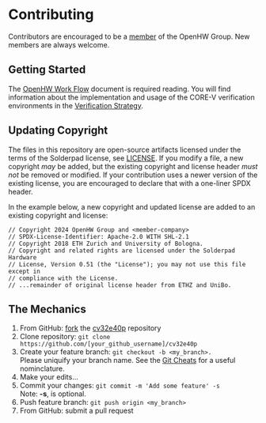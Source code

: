 # Contributing
Contributors are encouraged to be a [member](https://www.openhwgroup.org/membership/) of the
OpenHW Group.  New members are always welcome.

## Getting Started
The [OpenHW Work Flow](https://github.com/openhwgroup/TGs/verification-task-group/documents/presentations/OpenHWGroup_WorkFlow.pdf) document
is required reading.  You will find information about the implementation and usage of the CORE-V verification environments
in the [Verification Strategy](https://docs.openhwgroup.org/projects/core-v-verif/en/latest/intro.html).

## Updating Copyright
The files in this repository are open-source artifacts licensed under the terms of the Solderpad license, see [LICENSE](LICENSE).
If you modify a file, a new copyright _may_ be added, but the existing copyright and license header _must not_ be removed or modified.
If your contribution uses a newer version of the existing license, you are encouraged to declare that with a one-liner SPDX header.

In the example below, a new copyright and updated license are added to an existing copyright and license:
```
// Copyright 2024 OpenHW Group and <member-company>
// SPDX-License-Identifier: Apache-2.0 WITH SHL-2.1
// Copyright 2018 ETH Zurich and University of Bologna.
// Copyright and related rights are licensed under the Solderpad Hardware
// License, Version 0.51 (the "License"); you may not use this file except in
// compliance with the License.
// ...remainder of original license header from ETHZ and UniBo.
```

## The Mechanics
1. From GitHub: [fork](https://help.github.com/articles/fork-a-repo/) the [cv32e40p](https://github.com/openhwgroup/cv32e40p) repository
2. Clone repository: `git clone https://github.com/[your_github_username]/cv32e40p`
3. Create your feature branch: `git checkout -b <my_branch>.`<br> Please uniquify your branch name.  See the [Git Cheats](https://github.com/openhwgroup/core-v-verif/blob/master/GitCheats.md)
for a useful nominclature.
4. Make your edits...
5. Commit your changes: `git commit -m 'Add some feature' -s`<br>Note: **-s**, is optional.
6. Push feature branch: `git push origin <my_branch>`
7. From GitHub: submit a pull request
